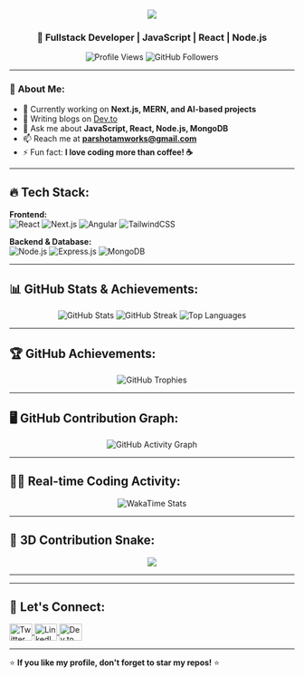 <h1 align="center">
  <img src="https://readme-typing-svg.herokuapp.com?font=Fira+Code&weight=600&size=28&duration=4000&pause=500&color=FFA500&center=true&width=600&lines=Hi+%F0%9F%91%8B%2C+I'm+Parshotam+Lal;A+Passionate+Fullstack+Developer;Welcome+to+my+GitHub+Profile!">
</h1>

<h3 align="center">🚀 Fullstack Developer | JavaScript | React | Node.js </h3>

<p align="center">
  <img src="https://komarev.com/ghpvc/?username=parshotamlal&label=Profile%20views&color=0e75b6&style=flat" alt="Profile Views" />
  <img src="https://img.shields.io/github/followers/parshotamlal?label=Followers&style=social" alt="GitHub Followers" />
</p>

---

### 🚀 **About Me**:
- 🔭 Currently working on **Next.js, MERN, and AI-based projects**
- 📝 Writing blogs on [Dev.to](https://dev.to/)
- 💬 Ask me about **JavaScript, React, Node.js, MongoDB**
- 📫 Reach me at **parshotamworks@gmail.com**
- ⚡ Fun fact: **I love coding more than coffee! ☕**

---

## 🔥 **Tech Stack**:

**Frontend:**  
![React](https://img.shields.io/badge/React-20232A?style=for-the-badge&logo=react&logoColor=61DAFB)
![Next.js](https://img.shields.io/badge/Next.js-000000?style=for-the-badge&logo=next.js&logoColor=white)
![Angular](https://img.shields.io/badge/Angular-DD0031?style=for-the-badge&logo=angular&logoColor=white)
![TailwindCSS](https://img.shields.io/badge/TailwindCSS-06B6D4?style=for-the-badge&logo=tailwindcss&logoColor=white)

**Backend & Database:**  
![Node.js](https://img.shields.io/badge/Node.js-43853D?style=for-the-badge&logo=node.js&logoColor=white)
![Express.js](https://img.shields.io/badge/Express.js-000000?style=for-the-badge&logo=express&logoColor=white)
![MongoDB](https://img.shields.io/badge/MongoDB-4EA94B?style=for-the-badge&logo=mongodb&logoColor=white)

---

## 📊 **GitHub Stats & Achievements**:
<p align="center">
  <img src="https://github-readme-stats.vercel.app/api?username=parshotamlal&show_icons=true&theme=radical" alt="GitHub Stats" />
  <img src="https://github-readme-streak-stats.herokuapp.com/?user=parshotamlal&theme=radical" alt="GitHub Streak" />
  <img src="https://github-readme-stats.vercel.app/api/top-langs/?username=parshotamlal&layout=compact&theme=radical" alt="Top Languages" />
</p>

---

## 🏆 **GitHub Achievements**:
<p align="center">
  <img src="https://github-profile-trophy.vercel.app/?username=parshotamlal&theme=radical&no-frame=true&margin-w=15" alt="GitHub Trophies" />
</p>

---

## 🖥️ **GitHub Contribution Graph**:
<p align="center">
  <img src="https://github-readme-activity-graph.vercel.app/graph?username=parshotamlal&theme=react-dark" alt="GitHub Activity Graph" />
</p>

---

## 🏃‍♂️ **Real-time Coding Activity**:
<p align="center">
  <img src="https://github-readme-stats.vercel.app/api/wakatime?username=parshotamlal&theme=radical" alt="WakaTime Stats" />
</p>

---

## 🐍 **3D Contribution Snake**:
<p align="center">
  <img src="https://github.com/parshotamlal/parshotamlal/blob/output/github-contribution-grid-snake.svg" />
</p>

---


---

## 💬 **Let's Connect**:
<p align="left">
  <a href="https://twitter.com/parshotamsinghi" target="blank">
    <img align="center" src="https://raw.githubusercontent.com/parshotamlal/github-profile-readme-generator/master/src/images/icons/Social/twitter.svg" alt="Twitter" height="30" width="40" />
  </a>
  <a href="https://linkedin.com/in/parshotam-singh-778028288" target="blank">
    <img align="center" src="https://raw.githubusercontent.com/parshotamlal/github-profile-readme-generator/master/src/images/icons/Social/linked-in-alt.svg" alt="LinkedIn" height="30" width="40" />
  </a>
  <a href="https://dev.to/parshotamlal" target="blank">
    <img align="center" src="https://raw.githubusercontent.com/parshotam-singh/github-profile-readme-generator/master/src/images/icons/Social/devto.svg" alt="Dev.to" height="30" width="40" />
  </a>
</p>

---

⭐ **If you like my profile, don't forget to star my repos!** ⭐

